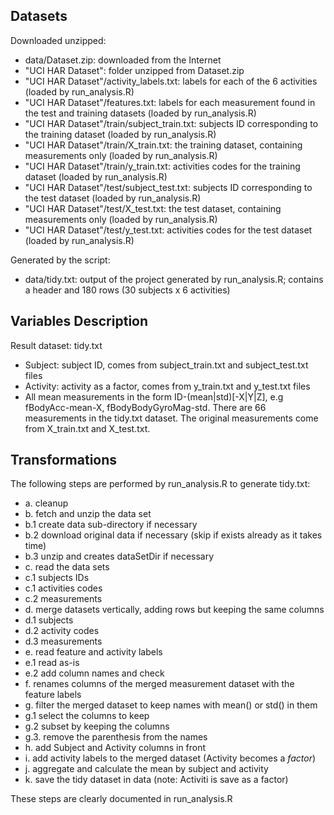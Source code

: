 Datasets
--------

Downloaded unzipped:
  - data/Dataset.zip: downloaded from the Internet
  - "UCI HAR Dataset": folder unzipped from Dataset.zip
  - "UCI HAR Dataset"/activity_labels.txt: labels for each of the 6 activities (loaded by run_analysis.R)
  - "UCI HAR Dataset"/features.txt: labels for each measurement found in the test and training datasets (loaded by run_analysis.R)
  - "UCI HAR Dataset"/train/subject_train.txt: subjects ID corresponding to the training dataset (loaded by run_analysis.R)
  - "UCI HAR Dataset"/train/X_train.txt: the training dataset, containing measurements only (loaded by run_analysis.R)
  - "UCI HAR Dataset"/train/y_train.txt: activities codes for the training dataset (loaded by run_analysis.R)
  - "UCI HAR Dataset"/test/subject_test.txt: subjects ID corresponding to the test dataset (loaded by run_analysis.R)
  - "UCI HAR Dataset"/test/X_test.txt: the test dataset, containing measurements only (loaded by run_analysis.R)
  - "UCI HAR Dataset"/test/y_test.txt: activities codes for the test dataset (loaded by run_analysis.R)

Generated by the script:
  - data/tidy.txt: output of the project generated by run_analysis.R; contains a header and 180 rows (30 subjects x 6 activities)
  
Variables Description
---------------------
Result dataset: tidy.txt
  - Subject: subject ID, comes from subject_train.txt and subject_test.txt files
  - Activity: activity as a factor, comes from y_train.txt and y_test.txt files
  - All mean measurements in the form ID-(mean|std)[-X|Y|Z], e.g fBodyAcc-mean-X, fBodyBodyGyroMag-std. There are 66 measurements in the tidy.txt dataset. The original measurements come from X_train.txt and X_test.txt.
  
Transformations
---------------
The following steps are performed by run_analysis.R to generate tidy.txt:
  - a. cleanup 
  - b. fetch and unzip the data set
  - b.1 create data sub-directory if necessary
  - b.2 download original data if necessary (skip if exists already as it takes time)
  - b.3 unzip and creates dataSetDir if necessary
  - c. read the data sets
  - c.1 subjects IDs
  - c.1 activities codes
  - c.2 measurements
  - d. merge datasets vertically, adding rows but keeping the same columns
  - d.1 subjects
  - d.2 activity codes
  - d.3 measurements
  - e. read feature and activity labels
  - e.1 read as-is
  - e.2 add column names and check
  - f. renames columns of the merged measurement dataset with the feature labels
  - g. filter the merged dataset to keep names with mean() or std() in them
  - g.1 select the columns to keep
  - g.2 subset by keeping the columns
  - g.3. remove the parenthesis from the names
  - h. add Subject and Activity columns in front
  - i. add activity labels to the merged dataset (Activity becomes a *factor*)
  - j. aggregate and calculate the mean by subject and activity
  - k. save the tidy dataset in data (note: Activiti is save as a factor)

These steps are clearly documented in run_analysis.R
